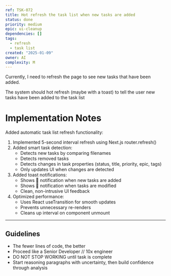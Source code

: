 ```yaml
---
ref: TSK-072
title: Hot refresh the task list when new tasks are added
status: done
priority: medium
epic: ui-cleanup
dependencies: []
tags:
  - refresh
  - task list
created: "2025-01-09"
owner: AI
complexity: M
---
```


Currently, I need to refresh the page to see new tasks that have been added.

The system should hot refresh (maybe with a toast) to tell the user new tasks have been added to the task list

# Implementation Notes

Added automatic task list refresh functionality:

1. Implemented 5-second interval refresh using Next.js router.refresh()
2. Added smart task detection:
   - Detects new tasks by comparing filenames
   - Detects removed tasks
   - Detects changes in task properties (status, title, priority, epic, tags)
   - Only updates UI when changes are detected
3. Added toast notifications:
   - Shows 🔄 notification when new tasks are added
   - Shows 🔄 notification when tasks are modified
   - Clean, non-intrusive UI feedback
4. Optimized performance:
   - Uses React useTransition for smooth updates
   - Prevents unnecessary re-renders
   - Cleans up interval on component unmount

---

## Guidelines

- The fewer lines of code, the better
- Proceed like a Senior Developer // 10x engineer
- DO NOT STOP WORKING until task is complete
- Start reasoning paragraphs with uncertainty, then build confidence through analysis

